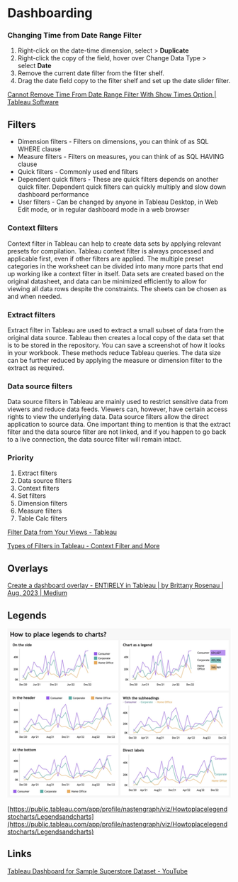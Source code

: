 # Dashboarding

### Changing Time from Date Range Filter

1. Right-click on the date-time dimension, select > **Duplicate**
2. Right-click the copy of the field, hover over Change Data Type > select **Date**
3. Remove the current date filter from the filter shelf.
4. Drag the date field copy to the filter shelf and set up the date slider filter.

[Cannot Remove Time From Date Range Filter With Show Times Option | Tableau Software](https://kb.tableau.com/articles/issue/cannot-remove-time-from-date-range-filter-with-show-times-option)

## Filters

- Dimension filters - Filters on dimensions, you can think of as SQL WHERE clause
- Measure filters - Filters on measures, you can think of as SQL HAVING clause
- Quick filters - Commonly used end filters
- Dependent quick filters - These are quick filters depends on another quick filter. Dependent quick filters can quickly multiply and slow down dashboard performance
- User filters - Can be changed by anyone in Tableau Desktop, in Web Edit mode, or in regular dashboard mode in a web browser

### Context filters

Context filter in Tableau can help to create data sets by applying relevant presets for compilation. Tableau context filter is always processed and applicable first, even if other filters are applied. The multiple preset categories in the worksheet can be divided into many more parts that end up working like a context filter in itself. Data sets are created based on the original datasheet, and data can be minimized efficiently to allow for viewing all data rows despite the constraints. The sheets can be chosen as and when needed.

### Extract filters

Extract filter in Tableau are used to extract a small subset of data from the original data source. Tableau then creates a local copy of the data set that is to be stored in the repository. You can save a screenshot of how it looks in your workbook. These methods reduce Tableau queries. The data size can be further reduced by applying the measure or dimension filter to the extract as required.

### Data source filters

Data source filters in Tableau are mainly used to restrict sensitive data from viewers and reduce data feeds. Viewers can, however, have certain access rights to view the underlying data. Data source filters allow the direct application to source data. One important thing to mention is that the extract filter and the data source filter are not linked, and if you happen to go back to a live connection, the data source filter will remain intact.

### Priority

1. Extract filters
2. Data source filters
3. Context filters
4. Set filters
5. Dimension filters
6. Measure filters
7. Table Calc filters

[Filter Data from Your Views - Tableau](https://help.tableau.com/current/pro/desktop/en-us/filtering.htm)

[Types of Filters in Tableau - Context Filter and More](https://intellipaat.com/blog/types-of-filters-in-tableau/)

## Overlays

[Create a dashboard overlay - ENTIRELY in Tableau | by Brittany Rosenau | Aug, 2023 | Medium](https://brittanyrosenau.medium.com/create-a-dashboard-overlay-entirely-in-tableau-a8e9543979e5)

## Legends

![legends](../../../media/Screenshot%202023-08-21%20at%2011.17.31%20AM.jpg)

[https://public.tableau.com/app/profile/nastengraph/viz/Howtoplacelegendstocharts/Legendsandcharts](https://public.tableau.com/app/profile/nastengraph/viz/Howtoplacelegendstocharts/Legendsandcharts)

## Links

[Tableau Dashboard for Sample Superstore Dataset - YouTube](https://www.youtube.com/watch?v=C5KSjZe5yWQ)
